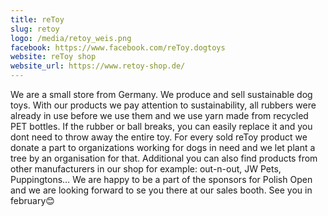 ```yaml
---
title: reToy
slug: retoy
logo: /media/retoy_weis.png
facebook: https://www.facebook.com/reToy.dogtoys
website: reToy shop
website_url: https://www.retoy-shop.de/
---
```

We are a small store from Germany. We produce and sell sustainable dog toys. With our products we pay attention to sustainability, all rubbers were already in use before we use them and we use yarn made from recycled PET bottles. If the rubber or ball breaks, you can easily replace it and you dont need to throw away the entire toy. For every sold reToy product we donate a part to organizations working for dogs in need and we let plant a tree by an organisation for that. Additional you can also find products from other manufacturers in our shop for example: out-n-out, JW Pets, Puppingtons… We are happy to be a part of the sponsors for Polish Open and we are looking forward to se you there at our sales booth. See you in february😊